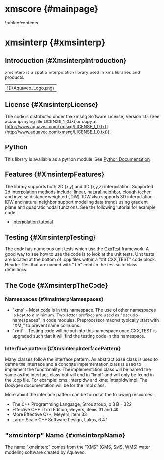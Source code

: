 xmscore {#mainpage}
============
\tableofcontents

xmsinterp {#xmsinterp}
============

Introduction {#XmsinterpIntroduction}
------------

xmsinterp is a spatial interpolation library used in xms libraries and products.

<table align="center" border="0">
  <tr>
    <td>![](Aquaveo_Logo.png)</td>
  </tr>
</table>

License {#XmsinterpLicense}
-------

The code is distributed under the xmsng Software License, Version 1.0. (See accompanying file LICENSE_1_0.txt or copy at [http://www.aquaveo.com/xmsng/LICENSE_1_0.txt](http://www.aquaveo.com/xmsng/LICENSE_1_0.txt)). 

Python
------

This library is available as a python module. See [Python Documentation](./pydocs)

Features {#XmsinterpFeatures}
--------
The library supports both 2D (x,y) and 3D (x,y,z) interpolation. Supported 2d interpolation methods include: linear, natural neighbor, clough tocher, and inverse distance weighted (IDW). IDW also supports 3D interpolation. IDW and natural neighbor support modeling data trends using gradient plane and quadratic nodal functions. See the following tutorial for example code.

* [Interpolation tutorial](Interpolation_Tutorial.md)

Testing {#XmsinterpTesting}
-------

The code has numerous unit tests which use the [CxxTest](http://cxxtest.com/) framework. A good way to see how to use the code is to look at the unit tests. Unit tests are located at the bottom of .cpp files within a "#if CXX_TEST" code block. Header files that are named with ".t.h" contain the test suite class definitions.

The Code {#XmsinterpTheCode}
--------
### Namespaces {#XmsinterpNamespaces}
* "xms" - Most code is in this namespace. The use of other namespaces is kept to a minimum. Two-letter prefixes are used as "pseudo-namespaces" in code modules. Preprocessor macros typically start with "XM_" to prevent name collisions.
* "xmt" - Testing code will be put into this namespace once CXX_TEST is upgraded such that it will find the testing code in this namespace.

### Interface pattern {#XmsinterpInterfacePattern}
Many classes follow the interface pattern. An abstract base class is used to define the interface and a concrete implementation class is used to implement the functionality. The implementation class will be named the same as the interface class but will end in "Impl" and will only be found in the .cpp file. For example: xms::InterpIdw and xms::InterpIdwImpl. The Doxygen documentation will be for the Impl class.

More about the interface pattern can be found at the following resources:
* The C++ Programming Language, Stroustroup, p 318 - 322
* Effective C++ Third Edition, Meyers, items 31 and 40
* More Effective C++, Meyers, item 33
* Large-Scale C++ Software Design, Lakos, 6.4.1

"xmsinterp" Name {#xmsinterpName}
------------
The name "xmsinterp" comes from the "XMS" (GMS, SMS, WMS) water modeling software created by Aquaveo.
